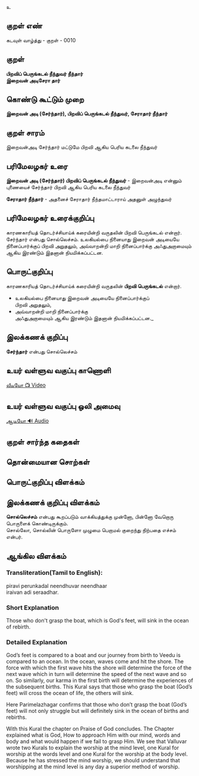 உ

## குறள் எண்

கடவுள் வாழ்த்து - குறள் - 0010

## குறள்   

**பிறவிப் பெருங்கடல் நீந்துவர் நீந்தார்  
இறைவன் அடிசேரா தார்**


## கொண்டு கூட்டும் முறை

**இறைவன் அடி (சேர்ந்தார்), பிறவிப் பெருங்கடல் நீந்துவர், சேராதார் நீந்தார்**


## குறள் சாரம்  

இறைவன்அடி சேர்ந்தார் மட்டுமே பிறவி ஆகிய பெரிய கடலை நீந்துவர்   

## பரிமேலழகர் உரை 

**இறைவன் அடி (சேர்ந்தார்) பிறவிப் பெருங்கடல் நீந்துவர்** - இறைவன்அடி என்னும் புணையைச் சேர்ந்தார் பிறவி ஆகிய பெரிய கடலை நீந்துவர்  

**சேராதார் நீந்தார்** - அதனைச் சேராதார் நீந்தமாட்டாராய் அதனுள் அழுந்துவர்


## பரிமேலழகர் உரைக்குறிப்பு 

காரணகாரியத் தொடர்ச்சியாய்க் கரையின்றி வருதலின் பிறவி பெருங்கடல் என்றார்.  
சேர்ந்தார் என்பது சொல்லெச்சம்.
உலகியல்பை நினையாது இறைவன் அடியையே நினைப்பார்க்குப் பிறவி அறுதலும், அவ்வாறன்றி மாறி நினைப்பார்க்கு அஃதுஅறாமையும் ஆகிய இரண்டும் இதனான் நியமிக்கப்பட்டன. 


## பொருட்குறிப்பு

காரணகாரியத் தொடர்ச்சியாய்க் கரையின்றி வருதலின் **பிறவி பெருங்கடல்** என்றார்.  

* உலகியல்பை நினையாது இறைவன் அடியையே நினைப்பார்க்குப்  
  பிறவி அறுதலும்,  
* அவ்வாறன்றி மாறி நினைப்பார்க்கு  
  அஃதுஅறாமையும் ஆகிய இரண்டும் இதனான் நியமிக்கப்பட்டன._	   


## இலக்கணக் குறிப்பு  

**சேர்ந்தார்** என்பது சொல்லெச்சம்	

## உயர் வள்ளுவ வகுப்பு காணொளி

[ வீடியோ 📺 Video ](https://youtu.be/E25JqRP2PeA)

## உயர் வள்ளுவ வகுப்பு ஒலி அமைவு 

[ ஆடியோ 🔊 Audio ](https://drive.google.com/open?id=1KilzBXPVe407WzRf4UH2R4jT-Jqye7fA)

## குறள் சார்ந்த கதைகள் 


## தொன்மையான சொற்கள்  


## பொருட்குறிப்பு விளக்கம்


## இலக்கணக் குறிப்பு விளக்கம்

**சொல்லெச்சம்** என்பது கூறப்படும் வாக்கியத்துக்கு முன்னோ, பின்னோ வேறொரு பொருளைக் கொண்டிருக்கும்.  
சொல்லோ, சொல்லின் பொருளோ முழுமை பெறாமல் குறைந்து நிற்பதை எச்சம் என்பர்.


## ஆங்கில விளக்கம்

### Transliteration(Tamil to English):  
piravi perunkadal neendhuvar neendhaar  
iraivan adi seraadhar.  

### Short Explanation
Those who don't grasp the boat, which is God's feet, will sink in the ocean of rebirth.

### Detailed Explanation  
God’s feet is compared to a boat and our journey from birth to Veedu is compared to an ocean. In the ocean, waves come and hit the shore. The force with which the first wave hits the shore will determine the force of the next wave which in turn will determine the speed of the next wave and so on. So similarly, our karma in the first birth will determine the experiences of the subsequent births.
This Kural says that those who grasp the boat (God’s feet) will cross the ocean of life, the others will sink.  

Here Parimelazhagar confirms that those who don’t grasp the boat (God’s feet) will not only struggle but will definitely sink in the ocean of births and rebirths.  

With this Kural the chapter on Praise of God concludes. The Chapter explained what is God, How to approach Him with our mind, words and body and what would happen if we fail to grasp Him. We see that Valluvar wrote two Kurals to explain the worship at the mind level, one Kural for worship at the words level and one Kural for the worship at the body level. Because he has stressed the mind worship, we should understand that worshipping at the mind level is any day a superior method of worship.  

##
